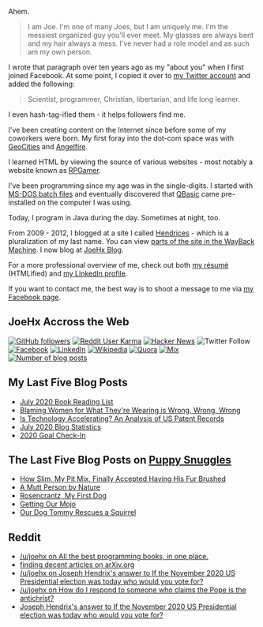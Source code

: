 Ahem.

> I am Joe. I'm one of many Joes, but I am uniquely me. I'm the messiest organized guy you'll ever meet. My glasses are always bent and my hair always a mess. I've never had a role model and as such am my own person.

I wrote that paragraph over ten years ago as my "about you" when I first joined Facebook. At some point, I copied it over to [my Twitter account](https://twitter.com/JoeHxBlog) and added the following:

> Scientist, programmer, Christian, libertarian, and life long learner.

I even hash-tag-ified them - it helps followers find me.

I've been creating content on the Internet since before some of my coworkers were born. My first foray into the dot-com space was with [GeoCities](https://en.wikipedia.org/wiki/Yahoo!_GeoCities) and [Angelfire](https://en.wikipedia.org/wiki/Angelfire).

I learned HTML by viewing the source of various websites - most notably a website known as [RPGamer](https://rpgamer.com/).

I've been programming since my age was in the single-digits. I started with [MS-DOS batch files](https://en.wikipedia.org/wiki/Batch_file) and eventually discovered that [QBasic](https://en.wikipedia.org/wiki/QBasic) came pre-installed on the computer I was using.

Today, I program in Java during the day. Sometimes at night, too.

From 2009 - 2012, I blogged at a site I called [Hendrices](https://www.facebook.com/Hendricescom/) - which is a pluralization of my last name. You can view [parts of the site in the WayBack Machine](https://web.archive.org/web/20090731115109/http://www.hendrices.com/). I now blog at [JoeHx Blog](https://www.joehxblog.com/).

For a more professional overview of me, check out both [my r&eacute;sum&eacute;](https://www.joehxblog.com/resume/) (HTMLified) and [my LinkedIn profile](https://www.linkedin.com/in/hendrix1984/).

If you want to contact me, the best way is to shoot a message to me via [my Facebook page](https://www.facebook.com/JoeHxBlog/).

## JoeHx Accross the Web

[![GitHub followers](https://img.shields.io/github/followers/hendrixjoseph?label=GitHub&style=for-the-badge&logo=github)](https://github.com/hendrixjoseph)
[![Reddit User Karma](https://img.shields.io/reddit/user-karma/combined/joehx?label=Reddit&style=for-the-badge&logo=reddit)](https://www.reddit.com/user/joehx/)
[![Hacker News](https://img.shields.io/badge/dynamic/json?label=hacker+news&query=%24.karma&url=https%3A%2F%2Fhacker-news.firebaseio.com%2Fv0%2Fuser%2Fjoehx2.json&color=ff6600&style=for-the-badge&logo=y-combinator)](https://news.ycombinator.com/user?id=joehx2)
![Twitter Follow](https://img.shields.io/twitter/follow/JoeHxBlog?label=Twitter&style=for-the-badge&logo=twitter&color=1da1f2)
[![Facebook](https://img.shields.io/static/v1?label=FACEBOOK&message=143%20LIKES&color=3b5998&style=for-the-badge&logo=facebook)](https://www.facebook.com/JoeHxBlog)
[![LinkedIn](https://img.shields.io/static/v1?label=linkedin&message=176%20connections&color=2867b2&style=for-the-badge&logo=linkedin)](https://www.linkedin.com/in/hendrix1984)
[![Wikipedia](https://img.shields.io/static/v1?label=wikipedia&message=509%20edits&style=for-the-badge&logo=wikipedia)](https://en.wikipedia.org/wiki/User:Hendrixjoseph)
[![Quora](https://img.shields.io/static/v1?label=quora&message=96%20followers&color=b92b27&style=for-the-badge&logo=quora&logoColor=b92b27)](https://www.quora.com/profile/Joseph-Hendrix)
[![Mix](https://img.shields.io/static/v1?label=mix&message=7k%20followers&color=ff8126&style=for-the-badge&logo=mix)](https://mix.com/joehx)
[![Number of blog posts](https://img.shields.io/endpoint?style=for-the-badge&url=https%3A%2F%2Fwww.joehxblog.com%2Fdata%2Fnumposts.json)](https://www.joehxblog.com/)

## My Last Five Blog Posts

<!-- JOEHXBLOG:START -->
- [July 2020 Book Reading List](https://www.joehxblog.com/july-2020-book-reading-list/)
- [Blaming Women for What They're Wearing is Wrong, Wrong, Wrong](https://www.joehxblog.com/blaming-women-for-what-theyre-wearing-is-wrong-wrong-wrong/)
- [Is Technology Accelerating? An Analysis of US Patent Records](https://www.joehxblog.com/is-technology-accelerating-an-analysis-of-us-patent-records/)
- [July 2020 Blog Statistics](https://www.joehxblog.com/july-2020-blog-statistics/)
- [2020 Goal Check-In](https://www.joehxblog.com/2020-goal-check-in/)
<!-- JOEHXBLOG:END -->

## The Last Five Blog Posts on [Puppy Snuggles](https://www.puppy-snuggles.com/)

<!-- PUPPY-SNUGGLES:START -->
- [How Slim, My Pit Mix, Finally Accepted Having His Fur Brushed](https://www.puppy-snuggles.com/blog/how-slim-my-pit-mix-finally-accepted-having-his-fur-brushed/)
- [A Mutt Person by Nature](https://www.puppy-snuggles.com/blog/a-mutt-person-by-nature/)
- [Rosencrantz, My First Dog](https://www.puppy-snuggles.com/blog/rosencrantz-my-first-dog/)
- [Getting Our Mojo](https://www.puppy-snuggles.com/blog/getting-our-mojo/)
- [Our Dog Tommy Rescues a Squirrel](https://www.puppy-snuggles.com/blog/our-dog-tommy-rescues-a-squirrel/)
<!-- PUPPY-SNUGGLES:END -->

## Reddit

<!-- REDDIT:START -->
- [/u/joehx on All the best programming books, in one place.](https://www.reddit.com/r/programming/comments/i4p3k0/all_the_best_programming_books_in_one_place/g0k3dbz/)
- [finding decent articles on arXiv.org](https://www.reddit.com/r/arxiv/comments/i45no2/finding_decent_articles_on_arxivorg/)
- [/u/joehx on Joseph Hendrix's answer to If the November 2020 US Presidential election was today who would you vote for?](https://www.reddit.com/r/GoGoJoJo/comments/i3r3wi/joseph_hendrixs_answer_to_if_the_november_2020_us/g0fwjbm/)
- [/u/joehx on How do I respond to someone who claims the Pope is the antichrist?](https://www.reddit.com/r/Catholicism/comments/i3lhpl/how_do_i_respond_to_someone_who_claims_the_pope/g0deb4n/)
- [Joseph Hendrix's answer to If the November 2020 US Presidential election was today who would you vote for?](https://www.reddit.com/r/JoJ2020/comments/i3r484/joseph_hendrixs_answer_to_if_the_november_2020_us/)
<!-- REDDIT:END -->
